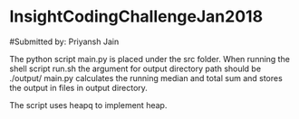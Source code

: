 # InsightCodingChallengeJan2018

#Submitted by: Priyansh Jain

The python script main.py is placed under the src folder.
When running the shell script run.sh the argument for output directory path should be ./output/
main.py calculates the running median and total sum and stores the output in files in output directory.

The script uses heapq to implement heap.

